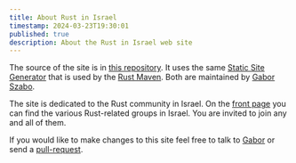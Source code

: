 ```yaml
---
title: About Rust in Israel
timestamp: 2024-03-23T19:30:01
published: true
description: About the Rust in Israel web site
---
```



The source of the site is in [this repository](https://github.com/szabgab/rust.org.il).
It uses the same [Static Site Generator](https://ssg.code-maven.com/) that is used by the [Rust Maven](https://rust.code-maven.com/).
Both are maintained by [Gabor Szabo](https://szabgab.com/).

The site is dedicated to the Rust community in Israel. On the [front page](/) you can find the various Rust-related groups in Israel.
You are invited to join any and all of them.

If you would like to make changes to this site feel free to talk to [Gabor](https://szabgab.com/contact) or send a [pull-request](https://github.com/szabgab/rust.org.il).

